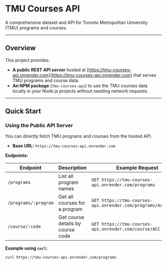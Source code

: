# TMU Courses API

A comprehensive dataset and API for Toronto Metropolitan University (TMU) programs and courses.

---

## Overview

This project provides:

- **A public REST API server** hosted at [https://tmu-courses-api.onrender.com](https://tmu-courses-api.onrender.com) that serves TMU programs and course data.
- **An NPM package** (`tmu-courses-api`) to use the TMU courses data locally in your Node.js projects without needing network requests.

---

## Quick Start

### Using the Public API Server

You can directly fetch TMU programs and courses from the hosted API.

- **Base URL:** `https://tmu-courses-api.onrender.com`

**Endpoints:**

| Endpoint                | Description                      | Example Request                          |
|-------------------------|---------------------------------|----------------------------------------|
| `/programs`             | List all program names           | `GET https://tmu-courses-api.onrender.com/programs` |
| `/programs/:program`    | Get all courses for a program    | `GET https://tmu-courses-api.onrender.com/programs/Accounting` |
| `/course/:code`         | Get course details by course code| `GET https://tmu-courses-api.onrender.com/course/ACC 100` |

**Example using `curl`:**

```bash
curl https://tmu-courses-api.onrender.com/programs
